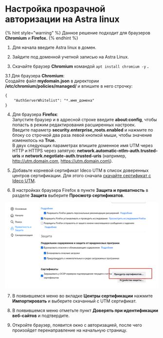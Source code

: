 # Настройка прозрачной авторизации на Astra linux

{% hint style="warning" %}
Данное решение подходит для браузеров **Chromium** и **Firefox.**
{% endhint %}

1. Для начала введите Astra linux  в домен. 

2. Зайдите под доменной учетной записью на Astra Linux.

3. Скачайте браузер **Chromium** командой `apt install chromium -y` **.**

3.1 Для браузера **Chromium**:   
Создайте файл **mydomain.json** в директории **/etc/chromium/policies/managed/** и впишите в него строчку: 

```text
{ 
    "AuthServerWhitelist": "*.имя_домена" 
} 
```

4. Для браузера **Firefox**:   
Запустите браузер и в адресной строке введите **about:config**, чтобы попасть в режим редактирования расширенных настроек.   
Введите параметр **security.enterprise\_roots.enabled** и нажмите по блоку со строчкой два раза левой кнопкой мыши, чтобы значение изменилось на **True.**  
В двух следующих параметрах впишите доменное имя UTM через HTTP и HTTPS через запятую: **network.automatic-ntlm-auth.trusted-uris** и **network.negotiate-auth.trusted-uris** \(например, http://utm.domain.com, https://utm.domain.com\).

5.  Добавьте корневой сертификат Ideco UTM в список доверенных центров сертификации. Для этого сначала [скачайте сертификат с Ideco UTM](../../settings/services/certificates/).

  
6. В настройках браузера Firefox в пункте **Защита и приватность** в разделе **Защита** выберите **Просмотр сертификатов**. 

![](../../.gitbook/assets/firefix-sert.png)

  
7. В появившемся меню во вкладке **Центры сертификации** нажмите **Импортировать** и выберите скачанный с UTM сертификат. 

8. В появившемся меню отметьте пункт **Доверять при идентификации веб-сайтов** и подтвердите.

9. Откройте браузер, появится окно с авторизацией, после чего произойдет перенаправление на начальную страницу.

